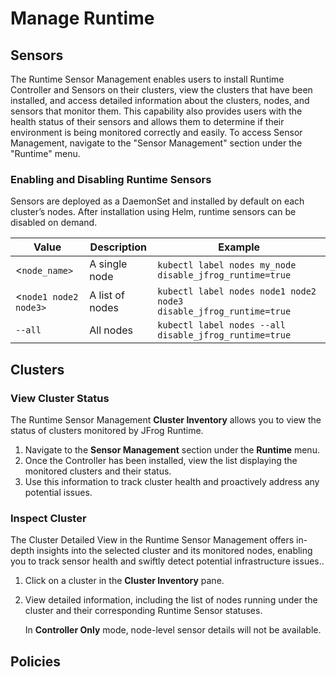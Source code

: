 # Manage Runtime

## Sensors

The Runtime Sensor Management enables users to install Runtime Controller and Sensors on their clusters, view the clusters that have been installed, and access detailed information about the clusters, nodes, and sensors that monitor them. This capability also provides users with the health status of their sensors and allows them to determine if their environment is being monitored correctly and easily. To access Sensor Management, navigate to the "Sensor Management" section under the "Runtime" menu.

### Enabling and Disabling Runtime Sensors

Sensors are deployed as a DaemonSet and installed by default on each cluster’s nodes. After installation using Helm, runtime sensors can be disabled on demand.

| **Value**             | **Description** | **Example**                                                        |
| --------------------- | --------------- | ------------------------------------------------------------------ |
| <`node_name>`         | A single node   | `kubectl label nodes my_node disable_jfrog_runtime=true`           |
| <`node1 node2 node3>` | A list of nodes | `kubectl label nodes node1 node2 node3 disable_jfrog_runtime=true` |
| `--all`               | All nodes       | `kubectl label nodes --all disable_jfrog_runtime=true`             |

## Clusters

### View Cluster Status

The Runtime Sensor Management **Cluster Inventory** allows you to view the status of clusters monitored by JFrog Runtime.

1. Navigate to the **Sensor Management** section under the **Runtime** menu.
2. Once the Controller has been installed, view the list displaying the monitored clusters and their status.
3. Use this information to track cluster health and proactively address any potential issues.

### Inspect Cluster

The Cluster Detailed View in the Runtime Sensor Management offers in-depth insights into the selected cluster and its monitored nodes, enabling you to track sensor health and swiftly detect potential infrastructure issues..

1. Click on a cluster in the **Cluster Inventory** pane.
2.  View detailed information, including the list of nodes running under the cluster and their corresponding Runtime Sensor statuses.

    In **Controller Only** mode, node-level sensor details will not be available.

## Policies



